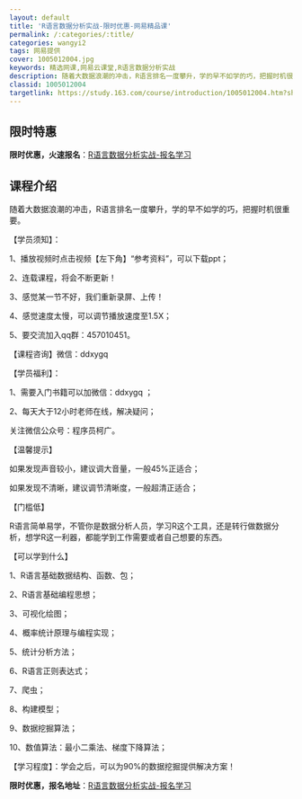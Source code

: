 ```yaml
---
layout: default
title: 'R语言数据分析实战-限时优惠-网易精品课'
permalink: /:categories/:title/
categories: wangyi2
tags: 网易提供
cover: 1005012004.jpg
keywords: 精选网课,网易云课堂,R语言数据分析实战
description: 随着大数据浪潮的冲击，R语言排名一度攀升，学的早不如学的巧，把握时机很重要。【学员须知】：1、播放视频时点击视频【左下角
classid: 1005012004
targetlink: https://study.163.com/course/introduction/1005012004.htm?share=1&shareId=1025206652&utm_campaign=share&utm_medium=iphoneShare&utm_source=&utm_u=1025206652
---
```


## 限时特惠

**限时优惠，火速报名**：[R语言数据分析实战-报名学习](https://study.163.com/course/introduction/1005012004.htm?share=1&shareId=1025206652&utm_campaign=share&utm_medium=iphoneShare&utm_source=&utm_u=1025206652)

## 课程介绍

随着大数据浪潮的冲击，R语言排名一度攀升，学的早不如学的巧，把握时机很重要。



【学员须知】：

1、播放视频时点击视频【左下角】“参考资料”，可以下载ppt；

2、连载课程，将会不断更新！

3、感觉某一节不好，我们重新录屏、上传！

4、感觉速度太慢，可以调节播放速度至1.5X；

5、要交流加入qq群：457010451。



【课程咨询】微信：ddxygq



【学员福利】：

1、需要入门书籍可以加微信：ddxygq ；

2、每天大于12小时老师在线，解决疑问；



关注微信公众号：程序员柯广。



【温馨提示】

如果发现声音较小，建议调大音量，一般45%正适合；

如果发现不清晰，建议调节清晰度，一般超清正适合；



【门槛低】

R语言简单易学，不管你是数据分析人员，学习R这个工具，还是转行做数据分析，想学R这一利器，都能学到工作需要或者自己想要的东西。



【可以学到什么】

1、R语言基础数据结构、函数、包；

2、R语言基础编程思想；

3、可视化绘图；

4、概率统计原理与编程实现；

5、统计分析方法；

6、R语言正则表达式；

7、爬虫；

8、构建模型；

9、数据挖掘算法；

10、数值算法：最小二乘法、梯度下降算法；



【学习程度】：学会之后，可以为90%的数据挖掘提供解决方案！

**限时优惠，报名地址**：[R语言数据分析实战-报名学习](https://study.163.com/course/introduction/1005012004.htm?share=1&shareId=1025206652&utm_campaign=share&utm_medium=iphoneShare&utm_source=&utm_u=1025206652)

